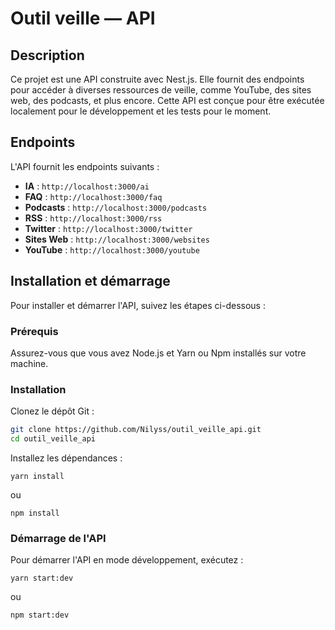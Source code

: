 # Outil veille — API

## Description

Ce projet est une API construite avec Nest.js. Elle fournit des endpoints pour accéder à diverses ressources de veille, comme YouTube, des sites web, des podcasts, et plus encore. Cette API est conçue pour être exécutée localement pour le développement et les tests pour le moment.

## Endpoints

L'API fournit les endpoints suivants :

- **IA** : `http://localhost:3000/ai`
- **FAQ** : `http://localhost:3000/faq`
- **Podcasts** : `http://localhost:3000/podcasts`
- **RSS** : `http://localhost:3000/rss`
- **Twitter** : `http://localhost:3000/twitter`
- **Sites Web** : `http://localhost:3000/websites`
- **YouTube** : `http://localhost:3000/youtube`

## Installation et démarrage

Pour installer et démarrer l'API, suivez les étapes ci-dessous :

### Prérequis

Assurez-vous que vous avez Node.js et Yarn ou Npm installés sur votre machine.

### Installation

Clonez le dépôt Git :

```bash
git clone https://github.com/Nilyss/outil_veille_api.git
cd outil_veille_api
```

Installez les dépendances :

```
yarn install
```
ou
```
npm install
```

### Démarrage de l'API

Pour démarrer l'API en mode développement, exécutez :

```
yarn start:dev
```
ou
```
npm start:dev
```
